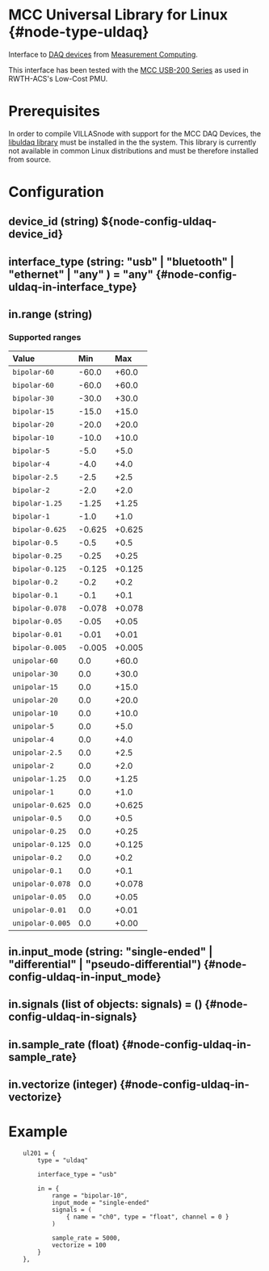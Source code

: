 # MCC Universal Library for Linux {#node-type-uldaq}

Interface to [DAQ devices](https://www.mccdaq.com/PDFs/Manuals/Linux-hw.pdf) from [Measurement Computing](https://www.mccdaq.com).

This interface has been tested with the [MCC USB-200 Series](https://www.mccdaq.com/usb-data-acquisition/USB-200-Series.aspx) as used in RWTH-ACS's Low-Cost PMU.

# Prerequisites

In order to compile VILLASnode with support for the MCC DAQ Devices, the [libuldaq library](https://github.com/mccdaq/uldaq.gitignore) must be installed in the the system.
This library is currently not available in common Linux distributions and must be therefore installed from source.


# Configuration

## device_id (string) ${node-config-uldaq-device_id}

## interface_type (string: "usb" | "bluetooth" | "ethernet" | "any" ) = "any" {#node-config-uldaq-in-interface_type}

## in.range (string)

### Supported ranges

| Value            | Min     | Max    |
| :--------------- | :------ | :----- |
| `bipolar-60`     | -60.0   | +60.0  |
| `bipolar-60`     | -60.0   | +60.0  |
| `bipolar-30`     | -30.0   | +30.0  |
| `bipolar-15`     | -15.0   | +15.0  |
| `bipolar-20`     | -20.0   | +20.0  |
| `bipolar-10`     | -10.0   | +10.0  |
| `bipolar-5`      | -5.0    | +5.0   |
| `bipolar-4`      | -4.0    | +4.0   |
| `bipolar-2.5`    | -2.5    | +2.5   |
| `bipolar-2`      | -2.0    | +2.0   |
| `bipolar-1.25`   | -1.25   | +1.25  |
| `bipolar-1`      | -1.0    | +1.0   |
| `bipolar-0.625`  | -0.625  | +0.625 |
| `bipolar-0.5`    | -0.5    | +0.5   |
| `bipolar-0.25`   | -0.25   | +0.25  |
| `bipolar-0.125`  | -0.125  | +0.125 |
| `bipolar-0.2`    | -0.2    | +0.2   |
| `bipolar-0.1`    | -0.1    | +0.1   |
| `bipolar-0.078`  | -0.078  | +0.078 |
| `bipolar-0.05`   | -0.05   | +0.05  |
| `bipolar-0.01`   | -0.01   | +0.01  |
| `bipolar-0.005`  | -0.005  | +0.005 |
| `unipolar-60`    |  0.0    | +60.0  |
| `unipolar-30`    |  0.0    | +30.0  |
| `unipolar-15`    |  0.0    | +15.0  |
| `unipolar-20`    |  0.0    | +20.0  |
| `unipolar-10`    |  0.0    | +10.0  |
| `unipolar-5`     |  0.0    | +5.0   |
| `unipolar-4`     |  0.0    | +4.0   |
| `unipolar-2.5`   |  0.0    | +2.5   |
| `unipolar-2`     |  0.0    | +2.0   |
| `unipolar-1.25`  |  0.0    | +1.25  |
| `unipolar-1`     |  0.0    | +1.0   |
| `unipolar-0.625` |  0.0    | +0.625 |
| `unipolar-0.5`   |  0.0    | +0.5   |
| `unipolar-0.25`  |  0.0    | +0.25  |
| `unipolar-0.125` |  0.0    | +0.125 |
| `unipolar-0.2`   |  0.0    | +0.2   |
| `unipolar-0.1`   |  0.0    | +0.1   |
| `unipolar-0.078` |  0.0    | +0.078 |
| `unipolar-0.05`  |  0.0    | +0.05  |
| `unipolar-0.01`  |  0.0    | +0.01  |
| `unipolar-0.005` |  0.0    | +0.00  |

## in.input_mode (string: "single-ended" | "differential" | "pseudo-differential") {#node-config-uldaq-in-input_mode}

## in.signals (list of objects: signals) = () {#node-config-uldaq-in-signals}

## in.sample_rate (float) {#node-config-uldaq-in-sample_rate}

## in.vectorize (integer) {#node-config-uldaq-in-vectorize}

# Example

```
	ul201 = {
		type = "uldaq"

		interface_type = "usb"

		in = {
			range = "bipolar-10",
			input_mode = "single-ended"
			signals = (
				{ name = "ch0", type = "float", channel = 0 }
			)

			sample_rate = 5000,
			vectorize = 100
		}
	},
```
